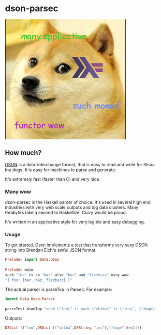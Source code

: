 dson-parsec
========

<img src="doge-dson-parsec.png" />

## How much?

[DSON](dogeon.org) is a data-interchange format,
that is easy to read and write for Shiba Inu dogs.
It is easy for machines to parse and generate.

It's extremely fast (faster than C) and very nice.

### Many wow

dson-parsec is the Haskell parser of choice.
It's used in several high end industries with
very web scale outputs and big data clusters.
Many terabytes take a second to Haskellize.
Curry would be proud.

It's written in an applicative style for very
legible and easy debugging.

### Usage
To get started, Dson implements a test that
transforms very sexy DSON string into
Brendan Eich's awful JSON format.

```haskell
Prelude> import Data.Dson

Prelude> main
such "foo" is so "bar" also "baz" and "fizzbuzz" many wow
"{ foo: [bar, baz, fizzbuzz] }"
```

The actual parser is parseTop in Parsec.
For example:

```haskell
import Data.Dson.Parsec

parseTest dsonTop "such \"foo\" is such \"shiba\" is \"inu\", \"doge\" is yes wow wow"
```

Outputs:

```haskell
DSDict [("foo",DSDict [("shiba",DSString "inu"),("doge",Yes)])]
```
